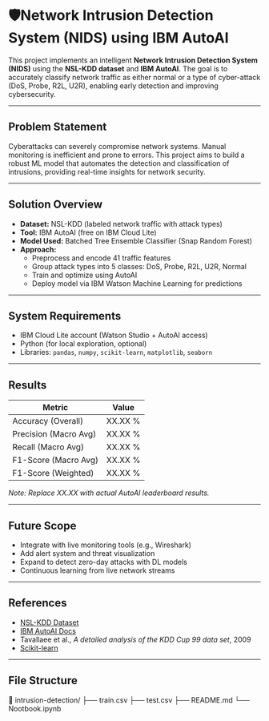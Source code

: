 # 🛡Network Intrusion Detection System (NIDS) using IBM AutoAI

This project implements an intelligent **Network Intrusion Detection System (NIDS)** using the **NSL-KDD dataset** and **IBM AutoAI**. The goal is to accurately classify network traffic as either normal or a type of cyber-attack (DoS, Probe, R2L, U2R), enabling early detection and improving cybersecurity.

---

## Problem Statement

Cyberattacks can severely compromise network systems. Manual monitoring is inefficient and prone to errors. This project aims to build a robust ML model that automates the detection and classification of intrusions, providing real-time insights for network security.

---

## Solution Overview

- **Dataset:** NSL-KDD (labeled network traffic with attack types)
- **Tool:** IBM AutoAI (free on IBM Cloud Lite)
- **Model Used:** Batched Tree Ensemble Classifier (Snap Random Forest)
- **Approach:**
  - Preprocess and encode 41 traffic features
  - Group attack types into 5 classes: DoS, Probe, R2L, U2R, Normal
  - Train and optimize using AutoAI
  - Deploy model via IBM Watson Machine Learning for predictions

---

## System Requirements

- IBM Cloud Lite account (Watson Studio + AutoAI access)
- Python (for local exploration, optional)
- Libraries: `pandas`, `numpy`, `scikit-learn`, `matplotlib`, `seaborn`

---

## Results

| Metric               | Value     |
|----------------------|-----------|
| Accuracy (Overall)   | XX.XX %   |
| Precision (Macro Avg)| XX.XX %   |
| Recall (Macro Avg)   | XX.XX %   |
| F1-Score (Macro Avg) | XX.XX %   |
| F1-Score (Weighted)  | XX.XX %   |

*Note: Replace XX.XX with actual AutoAI leaderboard results.*

---

## Future Scope

- Integrate with live monitoring tools (e.g., Wireshark)
- Add alert system and threat visualization
- Expand to detect zero-day attacks with DL models
- Continuous learning from live network streams

---

## References

- [NSL-KDD Dataset](https://www.unb.ca/cic/datasets/nsl.html)
- [IBM AutoAI Docs](https://www.ibm.com/docs/en/cloud-paks/cp-data/4.6.x?topic=projects-autoai)
- Tavallaee et al., *A detailed analysis of the KDD Cup 99 data set*, 2009
- [Scikit-learn](https://scikit-learn.org/)

---

## File Structure
📂 intrusion-detection/
├── train.csv
├── test.csv
├── README.md
└── Nootbook.ipynb


